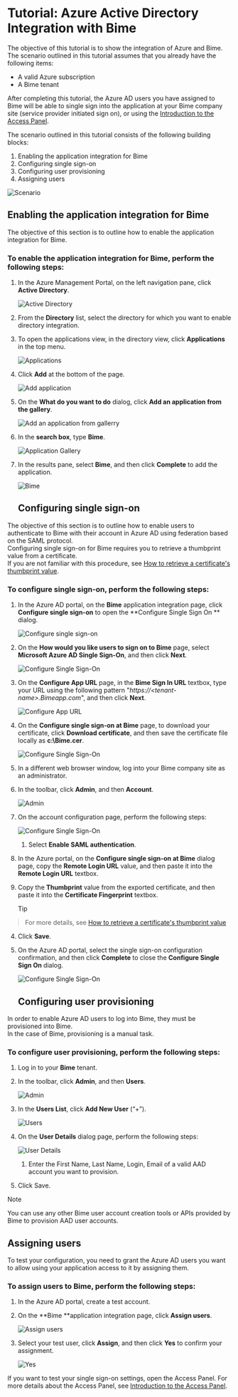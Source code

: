 <properties 
    pageTitle="Tutorial: Azure Active Directory Integration with Bime | Microsoft Azure" 
    description="Learn how to use Bime with Azure Active Directory to enable single sign-on, automated provisioning, and more!" 
    services="active-directory" 
    authors="jeevansd"  
    documentationCenter="na" 
    manager="stevenpo"/>

<tags 
    ms.service="active-directory" 
    ms.devlang="na" 
    ms.topic="article" 
    ms.tgt_pltfrm="na" 
    ms.workload="identity" 
    ms.date="01/14/2016" 
    ms.author="jeedes" />

# Tutorial: Azure Active Directory Integration with Bime
The objective of this tutorial is to show the integration of Azure and Bime.  
The scenario outlined in this tutorial assumes that you already have the following items:

* A valid Azure subscription
* A Bime tenant

After completing this tutorial, the Azure AD users you have assigned to Bime will be able to single sign into the application at your Bime company site (service provider initiated sign on), or using the [Introduction to the Access Panel](active-directory-saas-access-panel-introduction.md).

The scenario outlined in this tutorial consists of the following building blocks:

1. Enabling the application integration for Bime
2. Configuring single sign-on
3. Configuring user provisioning
4. Assigning users

![Scenario](./media/active-directory-saas-bime-tutorial/IC775552.png "Scenario")

## Enabling the application integration for Bime
The objective of this section is to outline how to enable the application integration for Bime.

### To enable the application integration for Bime, perform the following steps:
1. In the Azure Management Portal, on the left navigation pane, click **Active Directory**.

   ![Active Directory](./media/active-directory-saas-bime-tutorial/IC700993.png "Active Directory")

2. From the **Directory** list, select the directory for which you want to enable directory integration.

3. To open the applications view, in the directory view, click **Applications** in the top menu.

   ![Applications](./media/active-directory-saas-bime-tutorial/IC700994.png "Applications")

4. Click **Add** at the bottom of the page.

   ![Add application](./media/active-directory-saas-bime-tutorial/IC749321.png "Add application")

5. On the **What do you want to do** dialog, click **Add an application from the gallery**.

   ![Add an application from gallerry](./media/active-directory-saas-bime-tutorial/IC749322.png "Add an application from gallerry")

6. In the **search box**, type **Bime**.

   ![Application Gallery](./media/active-directory-saas-bime-tutorial/IC775553.png "Application Gallery")

7. In the results pane, select **Bime**, and then click **Complete** to add the application.

   ![Bime](./media/active-directory-saas-bime-tutorial/IC775554.png "Bime")

   ## Configuring single sign-on

The objective of this section is to outline how to enable users to authenticate to Bime with their account in Azure AD using federation based on the SAML protocol.  
Configuring single sign-on for Bime requires you to retrieve a thumbprint value from a certificate.  
If you are not familiar with this procedure, see [How to retrieve a certificate's thumbprint value](http://youtu.be/YKQF266SAxI).

### To configure single sign-on, perform the following steps:
1. In the Azure AD portal, on the **Bime** application integration page, click **Configure single sign-on** to open the **Configure Single Sign On ** dialog.

   ![Configure single sign-on](./media/active-directory-saas-bime-tutorial/IC771709.png "Configure single sign-on")

2. On the **How would you like users to sign on to Bime** page, select **Microsoft Azure AD Single Sign-On**, and then click **Next**.

   ![Configure Single Sign-On](./media/active-directory-saas-bime-tutorial/IC775555.png "Configure Single Sign-On")

3. On the **Configure App URL** page, in the **Bime Sign In URL** textbox, type your URL using the following pattern "*https://\<tenant-name\>.Bimeapp.com*", and then click **Next**.

   ![Configure App URL](./media/active-directory-saas-bime-tutorial/IC775556.png "Configure App URL")

4. On the **Configure single sign-on at Bime** page, to download your certificate, click **Download certificate**, and then save the certificate file locally as **c:\\Bime.cer**.

   ![Configure Single Sign-On](./media/active-directory-saas-bime-tutorial/IC775557.png "Configure Single Sign-On")

5. In a different web browser window, log into your Bime company site as an administrator.

6. In the toolbar, click **Admin**, and then **Account**.

   ![Admin](./media/active-directory-saas-bime-tutorial/IC775558.png "Admin")

7. On the account configuration page, perform the following steps:

   ![Configure Single Sign-On](./media/active-directory-saas-bime-tutorial/IC775559.png "Configure Single Sign-On")

   1. Select **Enable SAML authentication**.
2. In the Azure portal, on the **Configure single sign-on at Bime** dialog page, copy the **Remote Login URL** value, and then paste it into the **Remote Login URL** textbox.
3. Copy the **Thumbprint** value from the exported certificate, and then paste it into the **Certificate Fingerprint** textbox.  

   > [!TIP]
> For more details, see [How to retrieve a certificate's thumbprint value](http://youtu.be/YKQF266SAxI)
> 
4. Click **Save**.


8. On the Azure AD portal, select the single sign-on configuration confirmation, and then click **Complete** to close the **Configure Single Sign On** dialog.

   ![Configure Single Sign-On](./media/active-directory-saas-bime-tutorial/IC775560.png "Configure Single Sign-On")

   ## Configuring user provisioning

In order to enable Azure AD users to log into Bime, they must be provisioned into Bime.  
In the case of Bime, provisioning is a manual task.

### To configure user provisioning, perform the following steps:
1. Log in to your **Bime** tenant.

2. In the toolbar, click **Admin**, and then **Users**.

   ![Admin](./media/active-directory-saas-bime-tutorial/IC775561.png "Admin")

3. In the **Users List**, click **Add New User** (“+”).

   ![Users](./media/active-directory-saas-bime-tutorial/IC775562.png "Users")

4. On the **User Details** dialog page, perform the following steps:

   ![User Details](./media/active-directory-saas-bime-tutorial/IC775563.png "User Details")

   1. Enter the First Name, Last Name, Login, Email of a valid AAD account you want to provision.
2. Click Save.


> [!NOTE]
> You can use any other Bime user account creation tools or APIs provided by Bime to provision AAD user accounts.
> 
> 
## Assigning users
To test your configuration, you need to grant the Azure AD users you want to allow using your application access to it by assigning them.

### To assign users to Bime, perform the following steps:
1. In the Azure AD portal, create a test account.

2. On the **Bime **application integration page, click **Assign users**.

   ![Assign users](./media/active-directory-saas-bime-tutorial/IC775564.png "Assign users")

3. Select your test user, click **Assign**, and then click **Yes** to confirm your assignment.

   ![Yes](./media/active-directory-saas-bime-tutorial/IC767830.png "Yes")


If you want to test your single sign-on settings, open the Access Panel. For more details about the Access Panel, see [Introduction to the Access Panel](active-directory-saas-access-panel-introduction.md).

